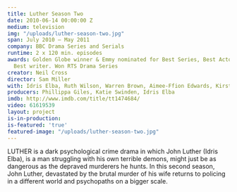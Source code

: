 ```yaml
---
title: Luther Season Two
date: 2010-06-14 00:00:00 Z
medium: television
img: "/uploads/luther-season-two.jpg"
span: July 2010 – May 2011
company: BBC Drama Series and Serials
runtime: 2 x 120 min. episodes
awards: Golden Globe winner & Emmy nominated for Best Series, Best Actor, Best Director,
  Best writer. Won RTS Drama Series
creator: Neil Cross
director: Sam Miller
with: Idris Elba, Ruth Wilson, Warren Brown, Aimee-Ffion Edwards, Kirsten Wareing
producers: Phillippa Giles, Katie Swinden, Idris Elba
imdb: http://www.imdb.com/title/tt1474684/
video: 61619539
layout: project
is-in-production: 
is-featured: 'true'
featured-image: "/uploads/luther-season-two.jpg"
---
```


LUTHER is a dark psychological crime drama in which John Luther (Idris Elba), is a man struggling with his own terrible demons, might just be as dangerous as the depraved murderers he hunts. In this second season, John Luther, devastated by the brutal murder of his wife returns to policing in a different world and psychopaths on a bigger scale.